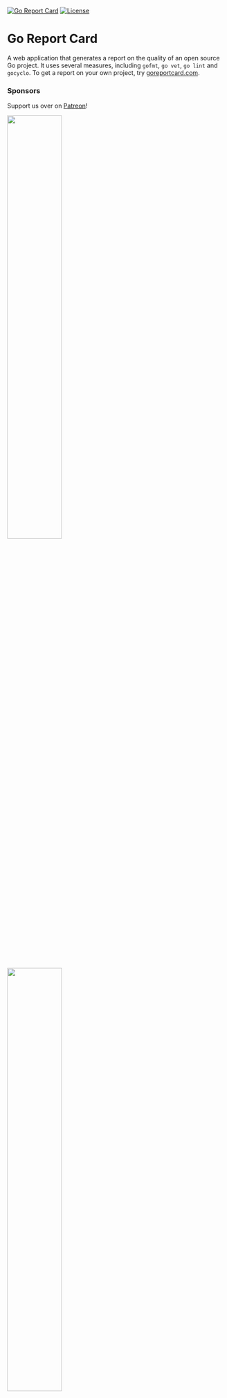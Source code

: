 [![Go Report Card](https://goreportcard.com/badge/gojp/goreportcard)](https://goreportcard.com/report/gojp/goreportcard) [![License](https://img.shields.io/badge/License-Apache%202.0-blue.svg)](https://github.com/gojp/goreportcard/blob/master/LICENSE)

# Go Report Card

A web application that generates a report on the quality of an open source Go project. It uses several measures, including `gofmt`, `go vet`, `go lint` and `gocyclo`. To get a report on your own project, try [goreportcard.com](https://goreportcard.com).

### Sponsors

Support us over on [Patreon](https://www.patreon.com/goreportcard)!

<a href="https://www.dotcom-monitor.com/sponsoring-open-source-projects/"><img src="https://goreportcard.com/assets/dotcom-monitor-logo-brightGB.svg" width="50%" height="50%"></a>

<a href="https://www.bairesdev.com/sponsoring-open-source-projects/"><img src="https://goreportcard.com/assets/bairesdev.png" width="50%" height="50%"></a>

<a href="https://www.digitalocean.com?utm_medium=opensource&utm_source=goreportcard"><img src="https://goreportcard.com/assets/digitalocean.svg" width="50%" height="50%"></a>

- [Cody Wood](https://www.linkedin.com/in/sprkyco/)
- Pascal Wenger
- Jonas Kwiedor
- [PhotoPrism](https://photoprism.app)
- Kia Farhang
- [Patrick DeVivo](https://twitter.com/patrickdevivo) ([MergeStat](https://github.com/mergestat/mergestat))
- [Alexis Geoffrey](https://github.com/alexisgeoffrey)

### Installation

```
git clone https://github.com/gojp/goreportcard.git
cd goreportcard
make install
```

Now run:

```
GRC_DATABASE_PATH=./db make start
```

and you should see

```
Running on :8000...
```

Navigate to `localhost:8000` and you should see the Go Report Card front page.

### Command Line Interface

There is also a CLI available for grading applications on your local machine.

Example usage:
```
git clone https://github.com/gojp/goreportcard.git
cd goreportcard
make install
go install ./cmd/goreportcard-cli
goreportcard-cli
```

```
Grade .......... A+  99.9%
Files ................ 362
Issues ................. 2
gofmt ............... 100%
go_vet ............... 99%
gocyclo .............. 99%
golint .............. 100%
ineffassign ......... 100%
license ............. 100%
misspell ............ 100%
```

Verbose output:

```
goreportcard-cli -v
```

```
Grade .......... A+  99.9%
Files ................ 362
Issues ................. 2
gofmt ............... 100%
go_vet ............... 99%
go_vet  vendor/github.com/prometheus/client_golang/prometheus/desc.go:25
        error: cannot find package "github.com/prometheus/client_model/go" in any of: (vet)

gocyclo .............. 99%
gocyclo download/download.go:22
        warning: cyclomatic complexity 17 of function download() is high (> 15) (gocyclo)

golint .............. 100%
ineffassign ......... 100%
license ............. 100%
misspell ............ 100%
```

### Contributing

Go Report Card is an open source project run by volunteers, and contributions are welcome! Check out the [Issues](https://github.com/gojp/goreportcard/issues) page to see if your idea has already been mentioned. Feel free to raise an issue or submit a pull request.

### Academic Citation

If you use Go Report Card for academic purposes, please use the following citation:

```
@Misc{schaaf-smith-goreportcard,
    author = {Schaaf, Herman and Smith, Shawn},
    title  = {Go Report Card: A report card for your Go application},
    year   = {2015--},
    url    = {https://www.goreportcard.com/},
    note   = {[Online; accessed <today>]}
}
```

### License

The code is licensed under the permissive Apache v2.0 license. [Read this](https://tldrlegal.com/license/apache-license-2.0-(apache-2.0)) for a summary.
